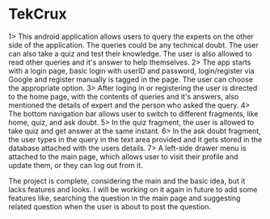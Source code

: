 # TekCrux
1> This android application allows users to query the experts on the other side of the application. The queries could be any technical doubt. The user can also take a quiz and test their knowledge. The user is also allowed to read other queries and it's answer to help themselves.
2> The app starts with a login page, basic login with userID and password, login/register via Google and register manually is tagged in the page. The user can choose the appropriate option.
3> After loging in or registering the user is directed to the home page, with the contents of queries and it's answers,  also mentioned the details of expert and the person who asked the query.
4> The bottom navigation bar allows user to switch to different fragments, like home, quiz, and ask doubt.
5> In the quiz fragment, the user is allowed to take quiz and get answer at the same instant.
6> In the ask doubt fragment, the user types in the query in the text area provided and it gets stored in the database attached with the users details.
7> A left-side drawer menu is attached to the main page, which allows user to visit their profile and update them, or they can log out from it.

The project is complete, considering the main and the basic idea, but it lacks features and looks. I will be working on it again in future to add some features like, searching the question in the main page and suggesting related question when the user is about to post the question.
